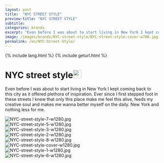 ```yaml
---
layout: post
title:  "NYC STREET STYLE"
preview-title: "NYC STREET STYLE"
subtitle:
categories: brands
excerpt: "Even before I was about to start living in New York I kept coming back to this city" 
image: /images/brands/NYC-street-style/NYC-street-style-cover-w700.jpg
permalink: /en/NYC-Street-Style/
---
```

{% include lang.html %}
{% include geturl.html %}
<div class="dark-grey-bg">
    <div class="container">
        <div class="row">
            <div class="col section ft-white ft-300">
                <h1 class="white-color">NYC street style<img class="space" src="{{ '/assets/images/aquarius.png' | prepend: SourceUrl }}" width="27"></h1>
                <p>Even before I was about to start living in New York I kept coming back to this city as it offered plethora of inspiration. Ever since I first stepped foot in these streets I knew that only this place make me feel this alive, feeds my creative soul and makes me wanna better myself on the daily. New York and nothing less for me.</p>  
            </div>
        </div>
    </div>
    <div class="post-gallery">
        <div class="container">
            <div class="row">
                <div class="col">
                    <img src="{{ '/images/brands/NYC-street-style/NYC-street-style-7-w1280.jpg' | prepend: SourceUrl }}" alt="NYC-street-style-7-w1280.jpg">
                </div>
            </div>
            <div class="row">
                <div class="col-md-6">
                    <img src="{{ '/images/brands/NYC-street-style/NYC-street-style-5-w1280.jpg' | prepend: SourceUrl }}" alt="NYC-street-style-5-w1280.jpg">
                </div>
                <div class="col-md-6">
                    <img src="{{ '/images/brands/NYC-street-style/NYC-street-style-3-w1280.jpg' | prepend: SourceUrl }}" alt="NYC-street-style-3-w1280.jpg">
                </div>
            </div>
            <div class="row">
                <div class="col-md-6">
                    <img src="{{ '/images/brands/NYC-street-style/NYC-street-style-2-w1280.jpg' | prepend: SourceUrl }}" alt="NYC-street-style-2-w1280.jpg">
                </div>
                <div class="col-md-6">
                    <img src="{{ '/images/brands/NYC-street-style/NYC-street-style-8-w1280.jpg' | prepend: SourceUrl }}" alt="NYC-street-style-8-w1280.jpg">
                </div>
            </div>
            <div class="row">
                <div class="col">
                    <img src="{{ '/images/brands/NYC-street-style/NYC-street-style-cover-w1280.jpg' | prepend: SourceUrl }}" alt="NYC-street-style-cover-w1280.jpg">
                </div>
            </div>
            <div class="row">
                <div class="col-md-6">
                    <img src="{{ '/images/brands/NYC-street-style/NYC-street-style-1-w1280.jpg' | prepend: SourceUrl }}" alt="NYC-street-style-1-w1280.jpg">
                </div>
                <div class="col-md-6">
                    <img src="{{ '/images/brands/NYC-street-style/NYC-street-style-6-w1280.jpg' | prepend: SourceUrl }}" alt="NYC-street-style-6-w1280.jpg">
                </div>
            </div>
        </div>
    </div>
</div>